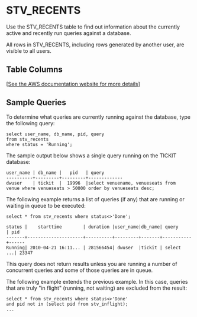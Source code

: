 # STV\_RECENTS<a name="r_STV_RECENTS"></a>

Use the STV\_RECENTS table to find out information about the currently active and recently run queries against a database\. 

 All rows in STV\_RECENTS, including rows generated by another user, are visible to all users\.

## Table Columns<a name="r_STV_RECENTS-table-columns"></a>

[\[See the AWS documentation website for more details\]](http://docs.aws.amazon.com/redshift/latest/dg/r_STV_RECENTS.html)

## Sample Queries<a name="r_STV_RECENTS-sample-queries"></a>

To determine what queries are currently running against the database, type the following query: 

```
select user_name, db_name, pid, query
from stv_recents
where status = 'Running';
```

The sample output below shows a single query running on the TICKIT database: 

```
user_name | db_name |   pid   | query   
----------+---------+---------+-------------
dwuser    | tickit  |  19996  |select venuename, venueseats from 
venue where venueseats > 50000 order by venueseats desc;
```

The following example returns a list of queries \(if any\) that are running or waiting in queue to be executed: 

```
select * from stv_recents where status<>'Done';

status |    starttime        | duration |user_name|db_name| query     | pid
-------+---------------------+----------+---------+-------+-----------+------
Running| 2010-04-21 16:11... | 281566454| dwuser  |tickit | select ...| 23347
```

This query does not return results unless you are running a number of concurrent queries and some of those queries are in queue\.

The following example extends the previous example\. In this case, queries that are truly "in flight" \(running, not waiting\) are excluded from the result: 

```
select * from stv_recents where status<>'Done'
and pid not in (select pid from stv_inflight);
...
```